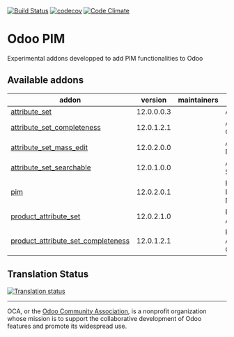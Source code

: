 [![Build Status](https://travis-ci.org/OCA/odoo-pim.svg?branch=12.0)](https://travis-ci.org/oca/odoo-pim)
[![codecov](https://codecov.io/gh/shopinvader/odoo-pim/branch/10.0/graph/badge.svg)](https://codecov.io/gh/shopinvader/odoo-pim/branch/10.0)
[![Code Climate](https://codeclimate.com/github/shopinvader/odoo-pim/badges/gpa.svg)](https://codeclimate.com/github/shopinvader/odoo-pim)

Odoo PIM
========

Experimental addons developped to add PIM functionalities to Odoo


[//]: # (addons)

Available addons
----------------
addon | version | maintainers | summary
--- | --- | --- | ---
[attribute_set](attribute_set/) | 12.0.0.0.3 |  | Attribute Set
[attribute_set_completeness](attribute_set_completeness/) | 12.0.1.2.1 |  | Attribute Set Completeness
[attribute_set_mass_edit](attribute_set_mass_edit/) | 12.0.2.0.0 |  | Attribute Set Mass Edit
[attribute_set_searchable](attribute_set_searchable/) | 12.0.1.0.0 |  | Attribute Set Searchable
[pim](pim/) | 12.0.2.0.1 |  | Product Information Management
[product_attribute_set](product_attribute_set/) | 12.0.2.1.0 |  | Product Attribute Set
[product_attribute_set_completeness](product_attribute_set_completeness/) | 12.0.1.2.1 |  | Product Attribute Set Completeness

[//]: # (end addons)

Translation Status
------------------

[![Translation status](https://translation.odoo-community.org/widgets/odoo-pim-12-0/-/multi-auto.svg)](https://translation.odoo-community.org/engage/odoo-pim-12-0/?utm_source=widget)

----

OCA, or the [Odoo Community Association](http://odoo-community.org/), is a nonprofit organization whose
mission is to support the collaborative development of Odoo features and
promote its widespread use.
